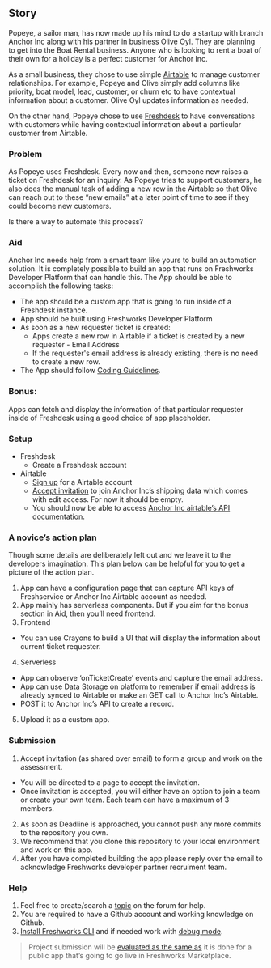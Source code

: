 ## Story

Popeye, a sailor man, has now made up his mind to do a startup with branch Anchor Inc along with his partner in business Olive Oyl. They are planning to get into the Boat Rental business. Anyone who is looking to rent a boat of their own for a holiday is a perfect customer for Anchor Inc.

As a small business, they chose to use simple [Airtable](https://airtable.com/templates/professional/expvjTzYAZareV1pt/sales-crm) to manage customer relationships. For example, Popeye and Olive simply add columns like priority, boat model, lead, customer, or churn etc to have contextual information about a customer. Olive Oyl updates information as needed.

On the other hand, Popeye chose to use [Freshdesk](https://freshdesk.com/) to have conversations with customers while having contextual information about a particular customer from Airtable.

### Problem

As Popeye uses Freshdesk. Every now and then, someone new raises a ticket on Freshdesk for an inquiry. As Popeye tries to support customers, he also does the manual task of adding a new row in the Airtable so that Olive can reach out to these “new emails” at a later point of time to see if they could become new customers.

Is there a way to automate this process?

### Aid

Anchor Inc needs help from a smart team like yours to build an automation solution. It is completely possible to build an app that runs on Freshworks Developer Platform that can handle this. The App should be able to accomplish the following tasks:

- The app should be a custom app that is going to run inside of a Freshdesk instance.
- App should be built using Freshworks Developer Platform
- As soon as a new requester ticket is created:
  - Apps create a new row in Airtable if a ticket is created by a new requester - Email Address
  - If the requester's email address is already existing, there is no need to create a new row.
- The App should follow [Coding Guidelines](https://developers.freshservice.com/docs/code-review-guidelines/).

### Bonus:

Apps can fetch and display the information of that particular requester inside of Freshdesk using a good choice of app placeholder.

### Setup

- Freshdesk
  - Create a Freshdesk account
- Airtable
  - [Sign up](https://airtable.com/invite/r/orBMZQ43) for a Airtable account
  - [Accept invitation](https://airtable.com/invite/l?inviteId=invg8hjkB57EEM6Ey&inviteToken=2f8a892240e6028780a54e02b08a8213c39de01e49e9c5a6b3034e7004d88c21) to join Anchor Inc’s shipping data which comes with edit access. For now it should be empty.
  - You should now be able to access [Anchor Inc airtable’s API documentation](https://airtable.com/appSDdLn0nvoTcSvt/api/docs#curl/introduction).

### A novice’s action plan

Though some details are deliberately left out and we leave it to the developers imagination. This plan below can be helpful for you to get a picture of the action plan.

1. App can have a configuration page that can capture API keys of Freshservice or Anchor Inc Airtable account as needed.
2. App mainly has serverless components. But if you aim for the bonus section in Aid, then you’ll need frontend.
3. Frontend

- You can use Crayons to build a UI that will display the information about current ticket requester.

4. Serverless

- App can observe ‘onTicketCreate’ events and capture the email address.
- App can use Data Storage on platform to remember if email address is already synced to Airtable or make an GET call to Anchor Inc’s Airtable.
- POST it to Anchor Inc’s API to create a record.

5. Upload it as a custom app.

### Submission

1. Accept invitation (as shared over email) to form a group and work on the assessment.

- You will be directed to a page to accept the invitation.
- Once invitation is accepted, you will either have an option to join a team or create your own team. Each team can have a maximum of 3 members.

2. As soon as Deadline is approached, you cannot push any more commits to the repository you own.
3. We recommend that you clone this repository to your local environment and work on this app.
4. After you have completed building the app please reply over the email to acknowledge Freshworks developer partner recruiment team.

### Help

1. Feel free to create/search a [topic](https://community.developers.freshworks.com/) on the forum for help.
2. You are required to have a Github account and working knowledge on Github.
3. [Install Freshworks CLI](https://community.developers.freshworks.com/t/what-are-the-prerequisites-to-install-the-freshworks-cli/234) and if needed work with [debug mode](https://community.developers.freshworks.com/t/how-to-obtain-debug-logs-from-fdk-enabling-debug-mode/629).

> Project submission will be [evaluated as the same as](https://community.developers.freshworks.com/t/app-review-process-to-list-app-on-freshworks-marketplace/1290) it is done for a public app that’s going to go live in Freshworks Marketplace.

